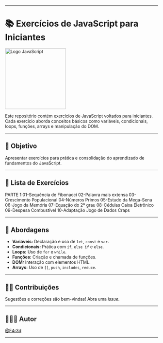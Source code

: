 
---

# 📚 **Exercícios de JavaScript para Iniciantes**

<img src="https://upload.wikimedia.org/wikipedia/commons/9/99/Unofficial_JavaScript_logo_2.svg" alt="Logo JavaScript" height="200">

Este repositório contém exercícios de JavaScript voltados para iniciantes.
Cada exercício aborda conceitos básicos como variáveis, condicionais, loops, funções, arrays e manipulação do DOM.

---

## 🎯 **Objetivo**

Apresentar exercícios para prática e consolidação do aprendizado de fundamentos do JavaScript.

---

## 📝 **Lista de Exercícios**

PARTE 1
01-Sequência de Fibonacci
02-Palavra mais extensa
03-Crescimento Populacional
04-Números Primos
05-Estudo da Mega-Sena
06-Jogo da Memória
07-Equação do 2º grau
08-Cédulas Caixa Eletrônico
09-Despesa Combustível
10-Adaptação Jogo de Dados Craps

---

## 🧱 **Abordagens**

- **Variáveis:** Declaração e uso de `let`, `const` e `var`.
- **Condicionais:** Prática com `if`, `else if` e `else`.
- **Loops:** Uso de `for` e `while`.
- **Funções:** Criação e chamada de funções.
- **DOM:** Interação com elementos HTML.
- **Arrays:** Uso de `[]`, `push`, `includes`, `reduce`.

---

## 👊🏽 **Contribuições**

Sugestões e correções são bem-vindas!
Abra uma _issue_.

---

## 👨🏽‍🏫 **Autor**

[@F4r3d](https://github.com/F4r3d)

---
